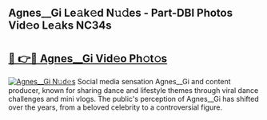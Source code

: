## Agnes__Gi Le𝚊k𝚎d N𝚞𝚍es - Part-DBI Photos Vid𝚎o Le𝚊ks NC34s

# <h2><a href="http://fbcp5b7.evod.top/?m=Agnes__Gi">🔗 👉🔴 Agnes__Gi Vid𝚎o Ph𝚘t𝚘s</a></h2>

[![Agnes__Gi N𝚞d𝚎s](https://i.imgur.com/8V9OHl7.gif)](http://fbcp5b7.evod.top/?m=Agnes__Gi)
Social media sensation Agnes__Gi and content producer, known for sharing dance and lifestyle themes through viral dance challenges and mini vlogs. The public's perception of Agnes__Gi has shifted over the years, from a beloved celebrity to a controversial figure. 
